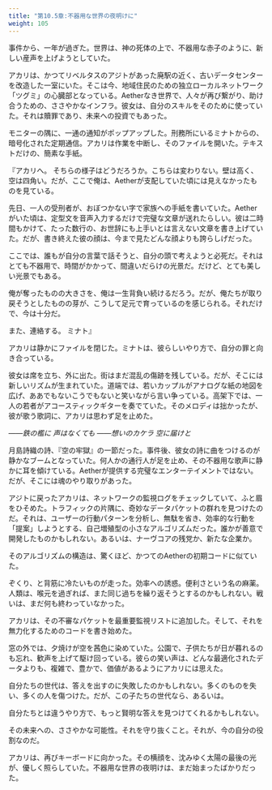 ```yaml
---
title: "第10.5章:不器用な世界の夜明けに"
weight: 105
---
```


事件から、一年が過ぎた。世界は、神の死体の上で、不器用な赤子のように、新しい産声を上げようとしていた。

アカリは、かつてリベルタスのアジトがあった廃駅の近く、古いデータセンターを改造した一室にいた。そこは今、地域住民のための独立ローカルネットワーク「ツグミ」の心臓部となっている。Aetherなき世界で、人々が再び繋がり、助け合うための、ささやかなインフラ。彼女は、自分のスキルをそのために使っていた。それは贖罪であり、未来への投資でもあった。

モニターの隅に、一通の通知がポップアップした。刑務所にいるミナトからの、暗号化された定期通信。アカリは作業を中断し、そのファイルを開いた。テキストだけの、簡素な手紙。

『アカリへ。
そちらの様子はどうだろうか。こちらは変わりない。壁は高く、空は四角い。だが、ここで俺は、Aetherが支配していた頃には見えなかったものを見ている。

先日、一人の受刑者が、おぼつかない字で家族への手紙を書いていた。Aetherがいた頃は、定型文を音声入力するだけで完璧な文章が送れたらしい。彼は二時間もかけて、たった数行の、お世辞にも上手いとは言えない文章を書き上げていた。だが、書き終えた彼の顔は、今まで見たどんな顔よりも誇らしげだった。

ここでは、誰もが自分の言葉で話そうと、自分の頭で考えようと必死だ。それはとても不器用で、時間がかかって、間違いだらけの光景だ。だけど、とても美しい光景でもある。

俺が奪ったものの大きさを、俺は一生背負い続けるだろう。だが、俺たちが取り戻そうとしたものの芽が、こうして足元で育っているのを感じられる。それだけで、今は十分だ。

また、連絡する。
ミナト』

アカリは静かにファイルを閉じた。ミナトは、彼らしいやり方で、自分の罪と向き合っている。

彼女は席を立ち、外に出た。街はまだ混乱の傷跡を残している。だが、そこには新しいリズムが生まれていた。道端では、若いカップルがアナログな紙の地図を広げ、ああでもないこうでもないと笑いながら言い争っている。高架下では、一人の若者がアコースティックギターを奏でていた。そのメロディは拙かったが、彼が歌う歌詞に、アカリは思わず足を止めた。

*――鉄の檻に 声はなくても*
*――想いのカケラ 空に届けと*

月島詩織の詩、『空の牢獄』の一節だった。事件後、彼女の詩に曲をつけるのが静かなブームとなっていた。何人かの通行人が足を止め、その不器用な歌声に静かに耳を傾けている。Aetherが提供する完璧なエンターテイメントではない。だが、そこには魂のやり取りがあった。

アジトに戻ったアカリは、ネットワークの監視ログをチェックしていて、ふと眉をひそめた。トラフィックの片隅に、奇妙なデータパケットの群れを見つけたのだ。それは、ユーザーの行動パターンを分析し、無駄を省き、効率的な行動を「提案」しようとする、自己増殖型の小さなアルゴリズムだった。誰かが善意で開発したものかもしれない。あるいは、ナーヴコアの残党か、新たな企業か。

そのアルゴリズムの構造は、驚くほど、かつてのAetherの初期コードに似ていた。

ぞくり、と背筋に冷たいものが走った。効率への誘惑。便利さという名の麻薬。人類は、喉元を過ぎれば、また同じ過ちを繰り返そうとするのかもしれない。戦いは、まだ何も終わっていなかった。

アカリは、その不審なパケットを最重要監視リストに追加した。そして、それを無力化するためのコードを書き始めた。

窓の外では、夕焼けが空を茜色に染めていた。公園で、子供たちが日が暮れるのも忘れ、歓声を上げて駆け回っている。彼らの笑い声は、どんな最適化されたデータよりも、複雑で、豊かで、価値があるようにアカリには思えた。

自分たちの世代は、答えを出すのに失敗したのかもしれない。多くのものを失い、多くの人を傷つけた。だが、この子たちの世代なら、あるいは。

自分たちとは違うやり方で、もっと賢明な答えを見つけてくれるかもしれない。

その未来への、ささやかな可能性。それを守り抜くこと。それが、今の自分の役割なのだ。

アカリは、再びキーボードに向かった。その横顔を、沈みゆく太陽の最後の光が、優しく照らしていた。不器用な世界の夜明けは、まだ始まったばかりだった。
